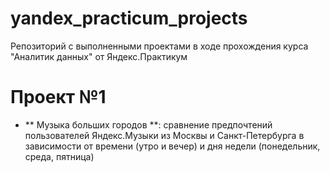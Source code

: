 # yandex_practicum_projects
Репозиторий с выполненными проектами в ходе прохождения курса "Аналитик данных" от Яндекс.Практикум

# Проект №1
- ** Музыка больших городов **: сравнение предпочтений пользователей Яндекс.Музыки из Москвы и Санкт-Петербурга в зависимости от времени (утро и вечер) и дня недели (понедельник, среда, пятница)
